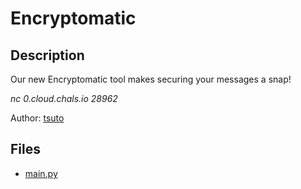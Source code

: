 # Encryptomatic

## Description

Our new Encryptomatic tool makes securing your messages a snap!

*nc 0.cloud.chals.io 28962*

Author: [tsuto](https://github.com/jselliott)

## Files

* [main.py](files/main.py)

